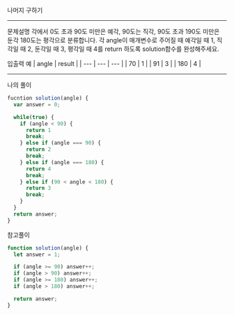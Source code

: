 나머지 구하기

---

문제설명
각에서 0도 초과 90도 미만은 예각, 90도는 직각, 90도 초과 190도 미만은 둔각 180도는 평각으로 분류합니다. 각 angle이 매개변수로 주어질 때 예각일 때 1, 직각일 때 2, 둔각일 때 3, 평각일 때 4를 return 하도록 solution함수를 완성해주세요.

입출력 예
| angle | result |
| --- | --- | --- |
| 70 | 1 |
| 91 | 3 |
| 180 | 4 |

---

나의 풀이

```javascript
fucntion solution(angle) {
  var answer = 0;

  while(true) {
    if (angle < 90) {
      return 1
      break;
    } else if (angle === 90) {
      return 2
      break;
    } else if (angle === 180) {
      return 4
      break;
    } else if (90 < angle < 180) {
      return 3
      break;
    }
  }
  return answer;
}
```

참고풀이

```javascript
function solution(angle) {
  let answer = 1;

  if (angle >= 90) answer++;
  if (angle > 90) answer++;
  if (angle >= 180) answer++;
  if (angle > 180) answer++;

  return answer;
}
```
